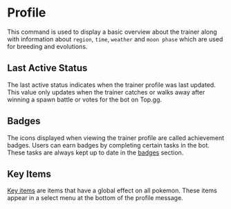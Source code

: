 # Profile

This command is used to display a basic overview about the trainer along with information about `region`, `time`, `weather` and `moon phase` which are used for breeding and evolutions.

## Last Active Status

The last active status indicates when the trainer profile was last updated.
This value only updates when the trainer catches or walks away after winning a spawn battle or votes for the bot on Top.gg.

## Badges

The icons displayed when viewing the trainer profile are called achievement badges. Users can earn badges by completing certain tasks in the bot. These tasks are always kept up to date in the [badges](../strategies/badges.html) section.

## Key Items

[Key items](https://bulbapedia.bulbagarden.net/wiki/Key_Item) are items that have a global effect on all pokemon. These items appear in a select menu at the bottom of the profile message.